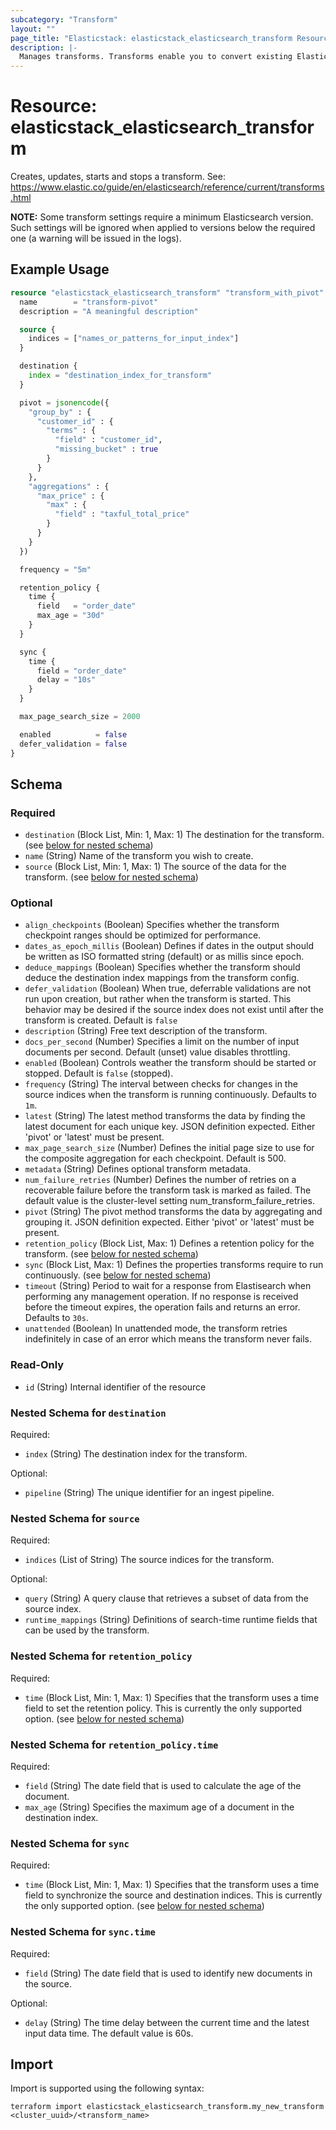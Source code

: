 ```yaml
---
subcategory: "Transform"
layout: ""
page_title: "Elasticstack: elasticstack_elasticsearch_transform Resource"
description: |-
  Manages transforms. Transforms enable you to convert existing Elasticsearch indices into summarized indices.
---
```


# Resource: elasticstack_elasticsearch_transform

Creates, updates, starts and stops a transform. See: https://www.elastic.co/guide/en/elasticsearch/reference/current/transforms.html

**NOTE:** Some transform settings require a minimum Elasticsearch version. Such settings will be ignored when applied to versions below the required one (a warning will be issued in the logs).

## Example Usage

```terraform
resource "elasticstack_elasticsearch_transform" "transform_with_pivot" {
  name        = "transform-pivot"
  description = "A meaningful description"

  source {
    indices = ["names_or_patterns_for_input_index"]
  }

  destination {
    index = "destination_index_for_transform"
  }

  pivot = jsonencode({
    "group_by" : {
      "customer_id" : {
        "terms" : {
          "field" : "customer_id",
          "missing_bucket" : true
        }
      }
    },
    "aggregations" : {
      "max_price" : {
        "max" : {
          "field" : "taxful_total_price"
        }
      }
    }
  })

  frequency = "5m"

  retention_policy {
    time {
      field   = "order_date"
      max_age = "30d"
    }
  }

  sync {
    time {
      field = "order_date"
      delay = "10s"
    }
  }

  max_page_search_size = 2000

  enabled          = false
  defer_validation = false
}
```

<!-- schema generated by tfplugindocs -->
## Schema

### Required

- `destination` (Block List, Min: 1, Max: 1) The destination for the transform. (see [below for nested schema](#nestedblock--destination))
- `name` (String) Name of the transform you wish to create.
- `source` (Block List, Min: 1, Max: 1) The source of the data for the transform. (see [below for nested schema](#nestedblock--source))

### Optional

- `align_checkpoints` (Boolean) Specifies whether the transform checkpoint ranges should be optimized for performance.
- `dates_as_epoch_millis` (Boolean) Defines if dates in the output should be written as ISO formatted string (default) or as millis since epoch.
- `deduce_mappings` (Boolean) Specifies whether the transform should deduce the destination index mappings from the transform config.
- `defer_validation` (Boolean) When true, deferrable validations are not run upon creation, but rather when the transform is started. This behavior may be desired if the source index does not exist until after the transform is created. Default is `false`
- `description` (String) Free text description of the transform.
- `docs_per_second` (Number) Specifies a limit on the number of input documents per second. Default (unset) value disables throttling.
- `enabled` (Boolean) Controls weather the transform should be started or stopped. Default is `false` (stopped).
- `frequency` (String) The interval between checks for changes in the source indices when the transform is running continuously. Defaults to `1m`.
- `latest` (String) The latest method transforms the data by finding the latest document for each unique key. JSON definition expected. Either 'pivot' or 'latest' must be present.
- `max_page_search_size` (Number) Defines the initial page size to use for the composite aggregation for each checkpoint. Default is 500.
- `metadata` (String) Defines optional transform metadata.
- `num_failure_retries` (Number) Defines the number of retries on a recoverable failure before the transform task is marked as failed. The default value is the cluster-level setting num_transform_failure_retries.
- `pivot` (String) The pivot method transforms the data by aggregating and grouping it. JSON definition expected. Either 'pivot' or 'latest' must be present.
- `retention_policy` (Block List, Max: 1) Defines a retention policy for the transform. (see [below for nested schema](#nestedblock--retention_policy))
- `sync` (Block List, Max: 1) Defines the properties transforms require to run continuously. (see [below for nested schema](#nestedblock--sync))
- `timeout` (String) Period to wait for a response from Elastisearch when performing any management operation. If no response is received before the timeout expires, the operation fails and returns an error. Defaults to `30s`.
- `unattended` (Boolean) In unattended mode, the transform retries indefinitely in case of an error which means the transform never fails.

### Read-Only

- `id` (String) Internal identifier of the resource

<a id="nestedblock--destination"></a>
### Nested Schema for `destination`

Required:

- `index` (String) The destination index for the transform.

Optional:

- `pipeline` (String) The unique identifier for an ingest pipeline.


<a id="nestedblock--source"></a>
### Nested Schema for `source`

Required:

- `indices` (List of String) The source indices for the transform.

Optional:

- `query` (String) A query clause that retrieves a subset of data from the source index.
- `runtime_mappings` (String) Definitions of search-time runtime fields that can be used by the transform.


<a id="nestedblock--retention_policy"></a>
### Nested Schema for `retention_policy`

Required:

- `time` (Block List, Min: 1, Max: 1) Specifies that the transform uses a time field to set the retention policy. This is currently the only supported option. (see [below for nested schema](#nestedblock--retention_policy--time))

<a id="nestedblock--retention_policy--time"></a>
### Nested Schema for `retention_policy.time`

Required:

- `field` (String) The date field that is used to calculate the age of the document.
- `max_age` (String) Specifies the maximum age of a document in the destination index.



<a id="nestedblock--sync"></a>
### Nested Schema for `sync`

Required:

- `time` (Block List, Min: 1, Max: 1) Specifies that the transform uses a time field to synchronize the source and destination indices. This is currently the only supported option. (see [below for nested schema](#nestedblock--sync--time))

<a id="nestedblock--sync--time"></a>
### Nested Schema for `sync.time`

Required:

- `field` (String) The date field that is used to identify new documents in the source.

Optional:

- `delay` (String) The time delay between the current time and the latest input data time. The default value is 60s.

## Import

Import is supported using the following syntax:

```shell
terraform import elasticstack_elasticsearch_transform.my_new_transform <cluster_uuid>/<transform_name>
```

